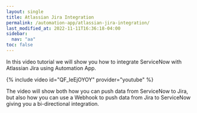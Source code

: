 ```yaml
---
layout: single
title: Atlassian Jira Integration
permalink: /automation-app/atlassian-jira-integration/
last_modified_at: 2022-11-11T16:36:18-04:00
sidebar:
  nav: "aa"
toc: false
---
```


In this video tutorial we will show you how to integrate ServiceNow with Atlassian Jira using Automation App.

{% include video id="QF_IeEjOYOY" provider="youtube" %}

The video will show both how you can push data from ServiceNow to Jira, but also how you can use a Webhook to push data from Jira to ServiceNow giving you a bi-directional integration.
